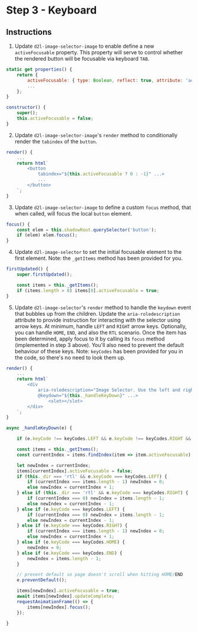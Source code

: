 # Step 3 - Keyboard

## Instructions

1. Update `d2l-image-selector-image` to enable define a new `activeFocusable` property. This property will serve to control whether the rendered button will be focusable via keyboard `TAB`.
```javascript
static get properties() {
	return {
		activeFocusable: { type: Boolean, reflect: true, attribute: 'active-focusable' },
		...
	};
}
```
```javascript
constructor() {
	super();
	this.activeFocusable = false;
}
```
2. Update `d2l-image-selector-image`'s `render` method to conditionally render the `tabindex` of the `button`.
```javascript
render() {
	...
	return html`
		<button
			tabindex="${this.activeFocusable ? 0 : -1}" ...>
			...
		</button>
	`;
}
```
3. Update `d2l-image-selector-image` to define a custom `focus` method, that when called, will focus the local `button` element.
```javascript
focus() {
	const elem = this.shadowRoot.querySelector('button');
	if (elem) elem.focus();
}
```
4. Update `d2l-image-selector` to set the initial focusable element to the first element. Note: the `_getItems` method has been provided for you.
```javascript
firstUpdated() {
	super.firstUpdated();

	const items = this._getItems();
	if (items.length > 0) items[0].activeFocusable = true;
}
```
5. Update `d2l-image-selector`'s `render` method to handle the `keydown` event that bubbles up from the children. Update the `aria-roledescription` attribute to provide instruction for interacting with the selector using arrow keys. At minimum, handle `LEFT` and `RIGHT` arrow keys.  Optionally, you can handle `HOME`, `END`, and also the `RTL` scenario. Once the item has been determined, apply focus to it by calling its `focus` method (implemented in step 3 above). You'll also need to prevent the default behaviour of these keys. Note: `keyCodes` has been provided for you in the code, so there's no need to look them up.
```javascript
render() {
	...
	return html`
		<div
			aria-roledescription="Image Selector. Use the left and right arrow keys to navigate the images."
			@keydown="${this._handleKeyDown}" ...>
				<slot></slot>
		</div>
	`;
}
```
```javascript
async _handleKeyDown(e) {

	if (e.keyCode !== keyCodes.LEFT && e.keyCode !== keyCodes.RIGHT && e.keyCode !== keyCodes.HOME && e.keyCode !== keyCodes.END) return;

	const items = this._getItems();
	const currentIndex = items.findIndex(item => item.activeFocusable);

	let newIndex = currentIndex;
	items[currentIndex].activeFocusable = false;
	if (this._dir === 'rtl' && e.keyCode === keyCodes.LEFT) {
		if (currentIndex === items.length - 1) newIndex = 0;
		else newIndex = currentIndex + 1;
	} else if (this._dir === 'rtl' && e.keyCode === keyCodes.RIGHT) {
		if (currentIndex === 0) newIndex = items.length - 1;
		else newIndex = currentIndex - 1;
	} else if (e.keyCode === keyCodes.LEFT) {
		if (currentIndex === 0) newIndex = items.length - 1;
		else newIndex = currentIndex - 1;
	} else if (e.keyCode === keyCodes.RIGHT) {
		if (currentIndex === items.length - 1) newIndex = 0;
		else newIndex = currentIndex + 1;
	} else if (e.keyCode === keyCodes.HOME) {
		newIndex = 0;
	} else if (e.keyCode === keyCodes.END) {
		newIndex = items.length - 1;
	}

	// prevent default so page doesn't scroll when hitting HOME/END
	e.preventDefault();

	items[newIndex].activeFocusable = true;
	await items[newIndex].updateComplete;
	requestAnimationFrame(() => {
		items[newIndex].focus();
	});

}
```
